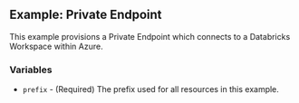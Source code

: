 ## Example: Private Endpoint

This example provisions a Private Endpoint which connects to a Databricks Workspace within Azure.

### Variables

* `prefix` - (Required) The prefix used for all resources in this example.
